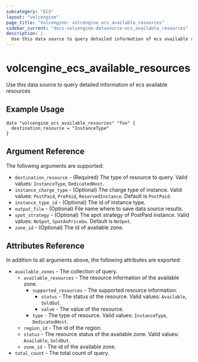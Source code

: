 ```yaml
---
subcategory: "ECS"
layout: "volcengine"
page_title: "Volcengine: volcengine_ecs_available_resources"
sidebar_current: "docs-volcengine-datasource-ecs_available_resources"
description: |-
  Use this data source to query detailed information of ecs available resources
---
```

# volcengine_ecs_available_resources
Use this data source to query detailed information of ecs available resources
## Example Usage
```hcl
data "volcengine_ecs_available_resources" "foo" {
  destination_resource = "InstanceType"
}
```
## Argument Reference
The following arguments are supported:
* `destination_resource` - (Required) The type of resource to query. Valid values: `InstanceType`, `DedicatedHost`.
* `instance_charge_type` - (Optional) The charge type of instance. Valid values: `PostPaid`, `PrePaid`, `ReservedInstance`. Default is `PostPaid`.
* `instance_type_id` - (Optional) The id of instance type.
* `output_file` - (Optional) File name where to save data source results.
* `spot_strategy` - (Optional) The spot strategy of PostPaid instance. Valid values: `NoSpot`, `SpotAsPriceGo`. Default is `NoSpot`.
* `zone_id` - (Optional) The id of available zone.

## Attributes Reference
In addition to all arguments above, the following attributes are exported:
* `available_zones` - The collection of query.
    * `available_resources` - The resource information of the available zone.
        * `supported_resources` - The supported resource information.
            * `status` - The status of the resource. Valid values: `Available`, `SoldOut`.
            * `value` - The value of the resource.
        * `type` - The type of resource. Valid values: `InstanceType`, `DedicatedHost`.
    * `region_id` - The id of the region.
    * `status` - The resource status of the available zone. Valid values: `Available`, `SoldOut`.
    * `zone_id` - The id of the available zone.
* `total_count` - The total count of query.


